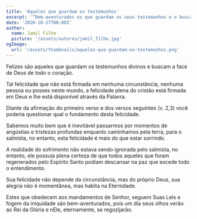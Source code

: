 ```yaml
---
title: 'Aqueles que guardam os testemunhos'
excerpt: '“Bem-aventurados os que guardam os seus testemunhos e o buscam de todo o coração. E não praticam iniquidade, mas andam em seus caminhos”  – Salmos 119.2-3'
date: '2020-10-27T08:00Z'
author:
  name: Jamil Filho
  picture: '/assets/autores/jamil_filho.jpg'
ogImage:
  url: '/assets/thumbnails/aqueles-que-guardam-os-testemunhos.png'
---
```


Felizes são aqueles que guardam os testemunhos divinos e buscam a face de Deus de todo o coração.

Tal felicidade que não está firmada em nenhuma circunstância, nenhuma pessoa ou posses neste mundo, a felicidade plena do cristão está firmada em Deus e lhe está disponível através da Palavra.

Diante da afirmação do primeiro verso e dos versos seguintes (v. 2,3) você poderia questionar qual o fundamento desta felicidade.

Sabemos muito bem que é inevitável passarmos por momentos de angústias e tristezas profundas enquanto caminhamos pela terra, para o salmista, no entanto, esta felicidade é mais do que estar sorrindo.

A realidade do sofrimento não estava sendo ignorada pelo salmista, no entanto, ele possuía plena certeza de que todos aqueles que foram regenerados pelo Espírito Santo podiam descansar na paz que excede todo o entendimento.

Sua felicidade não depende da circunstância, mas do próprio Deus, sua alegria não é momentânea, mas habita na Eternidade.

Estes que obedecem aos mandamentos de Senhor, seguem Suas Leis e fogem da iniquidade são bem-aventurados, pois um dia seus olhos verão ao Rei da Glória e nEle, eternamente, se regozijarão.
